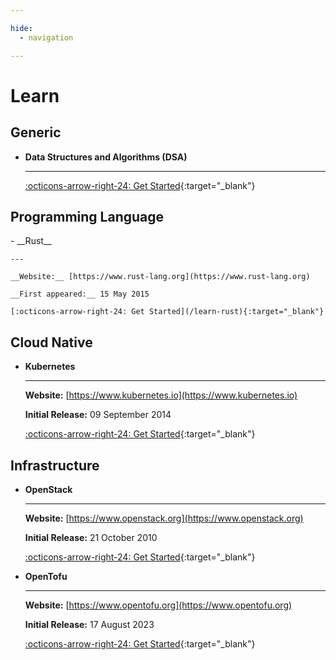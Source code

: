 ```yaml
---

hide:
  - navigation

---
```


# Learn

## Generic

<div class="grid cards" markdown>

- __Data Structures and Algorithms (DSA)__

    ---

    [:octicons-arrow-right-24: Get Started](/learn-dsa){:target="_blank"}

</div>

## Programming Language

<div class="grid cards" markdown>
- __Rust__

    ---

    __Website:__ [https://www.rust-lang.org](https://www.rust-lang.org)

    __First appeared:__	15 May 2015

    [:octicons-arrow-right-24: Get Started](/learn-rust){:target="_blank"}

<!-- - __Swift__

    ---

    __Website:__ [https://www.swift.org](https://www.swift.org)

    __First appeared:__	02 June 2014

    [:octicons-arrow-right-24: Get Started](/learn-swift){:target="_blank"} -->

</div>

<!-- ## DevOps

<div class="grid cards" markdown>
- __Git__

    ---

    __Website:__ [https://www.git-scm.com](https://www.git-scm.com)

    __Initial Release:__	07 April 2005

    [:octicons-arrow-right-24: Get Started](/learn-git){:target="_blank"}

</div> -->

<!-- ## Linux Distribution

<div class="grid cards" markdown>

- __Ubuntu__

    ---

    __Website:__ [https://www.ubuntu.com](https://ubuntu.com)

    __Initial Release:__	20 October 2004

    [:octicons-arrow-right-24: Get Started](/learn-ubuntu){:target="_blank"}

</div> -->

<!-- ## Data

<div class="grid cards" markdown>

- __PostgreSQL__

    ---

    __Website:__ [https://www.postgresql.org](https://www.postgresql.org)

    __Initial Release:__	08 July 1996

    [:octicons-arrow-right-24: Get Started](/learn-postgresql){:target="_blank"}

</div> -->

## Cloud Native

<div class="grid cards" markdown>

- __Kubernetes__

    ---

    __Website:__ [https://www.kubernetes.io](https://www.kubernetes.io)

    __Initial Release:__	09 September 2014

    [:octicons-arrow-right-24: Get Started](/learn-kubernetes){:target="_blank"}

<!-- - __Cilium__

    ---

    __Website:__ [https://www.cilium.io](https://www.cilium.io)

    __Initial Release:__	16 December 2015

    [:octicons-arrow-right-24: Get Started](/learn-cilium){:target="_blank"}

- __NATS__

    ---

    __Website:__ [https://www.nats.io](https://www.nats.io)

    __Initial Release:__	22 Nov 2010

    [:octicons-arrow-right-24: Get Started](/learn-nats){:target="_blank"}

- __Crossplane__

    ---

    __Website:__ [https://www.crossplane.io](https://www.crossplane.io)

    __Initial Release:__	04 December 2018

    [:octicons-arrow-right-24: Get Started](/learn-crossplane){:target="_blank"} -->

</div>

## Infrastructure

<div class="grid cards" markdown>

- __OpenStack__

    ---

    __Website:__ [https://www.openstack.org](https://www.openstack.org)

    __Initial Release:__	21 October 2010

    [:octicons-arrow-right-24: Get Started](/learn-openstack){:target="_blank"}

- __OpenTofu__

    ---

    __Website:__ [https://www.opentofu.org](https://www.opentofu.org)

    __Initial Release:__	17 August 2023

    [:octicons-arrow-right-24: Get Started](/learn-opentofu){:target="_blank"}

</div>

<!-- ## Security

<div class="grid cards" markdown>

- __Wireshark__

    ---

    __Website:__ [https://www.wireshark.org](https://www.wireshark.org)

    __Initial Release:__	16 September 1998

    [:octicons-arrow-right-24: Get Started](/learn-wireshark){:target="_blank"}

- __ZAP__

    ---

    __Website:__ [https://www.zaproxy.org](https://www.zaproxy.org)

    __Initial Release:__	17 January 2002

    [:octicons-arrow-right-24: Get Started](/learn-zap){:target="_blank"}

</div> -->

